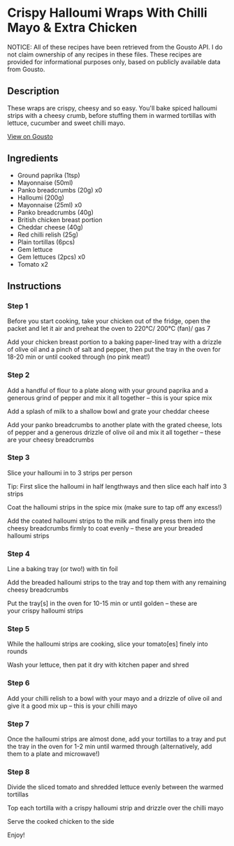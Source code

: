 # Crispy Halloumi Wraps With Chilli Mayo & Extra Chicken

NOTICE: All of these recipes have been retrieved from the Gousto API. I do not claim ownership of any recipes in these files. These recipes are provided for informational purposes only, based on publicly available data from Gousto.

## Description

These wraps are crispy, cheesy and so easy. You'll bake spiced halloumi strips with a cheesy crumb, before stuffing them in warmed tortillas with lettuce, cucumber and sweet chilli mayo. 

[View on Gousto](https://www.gousto.co.uk/recipes/cookbook/crispy-halloumi-wraps-with-chilli-mayo-extra-chicken)

## Ingredients

- Ground paprika (1tsp)
- Mayonnaise (50ml)
- Panko breadcrumbs (20g) x0
- Halloumi (200g)
- Mayonnaise (25ml) x0
- Panko breadcrumbs (40g)
- British chicken breast portion
- Cheddar cheese (40g)
- Red chilli relish (25g)
- Plain tortillas (6pcs)
- Gem lettuce
- Gem lettuces (2pcs) x0
- Tomato x2

## Instructions


### Step 1

Before you start cooking, take your chicken out of the fridge, open the packet and let it air and preheat the oven to 220°C/ 200°C (fan)/ gas 7

Add your chicken breast portion to a baking paper-lined tray with a drizzle of olive oil and a pinch of salt and pepper, then put the tray in the oven for 18-20 min or until cooked through (no pink meat!)


### Step 2

Add a handful of flour to a plate along with your ground paprika and a generous grind of pepper and mix it all together – this is your spice mix

Add a splash of milk to a shallow bowl and grate your cheddar cheese

Add your panko breadcrumbs to another plate with the grated cheese, lots of pepper and a generous drizzle of olive oil and mix it all together – these are your cheesy breadcrumbs


### Step 3

Slice your halloumi in to 3 strips per person

Tip: First slice the halloumi in half lengthways and then slice each half into 3 strips

Coat the halloumi strips in the spice mix (make sure to tap off any excess!)

Add the coated halloumi strips to the milk and finally press them into the cheesy breadcrumbs firmly to coat evenly – these are your breaded halloumi strips


### Step 4

Line a baking tray (or two!) with tin foil

Add the breaded halloumi strips to the tray and top them with any remaining cheesy breadcrumbs

Put the tray[s] in the oven for 10-15 min or until golden – these are your crispy halloumi strips


### Step 5

While the halloumi strips are cooking, slice your tomato[es] finely into rounds

Wash your lettuce, then pat it dry with kitchen paper and shred


### Step 6

Add your chilli relish to a bowl with your mayo and a drizzle of olive oil and give it a good mix up – this is your chilli mayo


### Step 7

Once the halloumi strips are almost done, add your tortillas to a tray and put the tray in the oven for 1-2 min until warmed through (alternatively, add them to a plate and microwave!)

### Step 8

Divide the sliced tomato and shredded lettuce evenly between the warmed tortillas

Top each tortilla with a crispy halloumi strip and drizzle over the chilli mayo

Serve the cooked chicken to the side

Enjoy!


